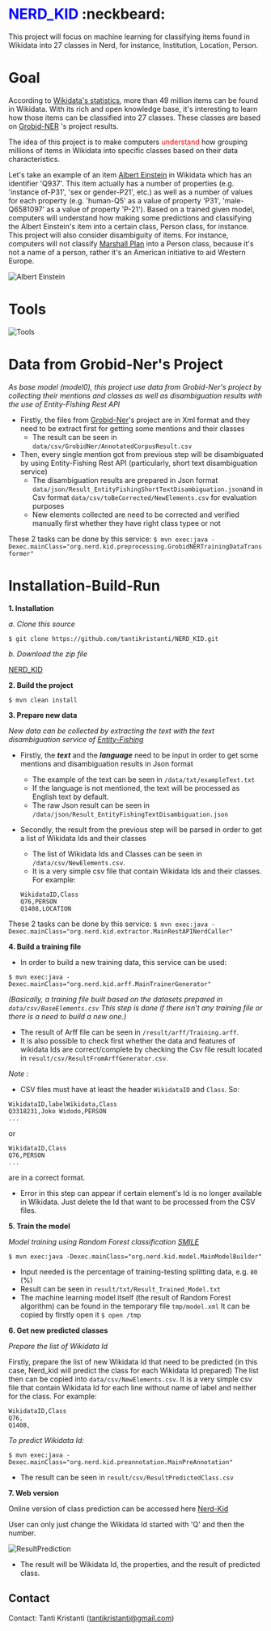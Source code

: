 # <font color="blue"> NERD_KID </font> :neckbeard:

This project will focus on machine learning for classifying items found in Wikidata into 27 classes in Nerd, for instance, Institution, Location, Person.

# Goal
According to [Wikidata's statistics](https://www.wikidata.org/wiki/Special:Statistics), more than 49 million items can be found in Wikidata. With its rich and open knowledge base, it's interesting to learn how those items can be classified into 27 classes. These classes are based on [Grobid-NER](http://grobid-ner.readthedocs.io/en/latest/class-and-senses/) 's project results.

The idea of this project is to make computers <font color="red"> understand </font> how grouping millions of items in Wikidata into specific classes based on their data characteristics.

Let's take an example of an item [Albert Einstein](https://www.wikidata.org/wiki/Q937) in Wikidata which has an identifier 'Q937'. This item actually has a number of properties (e.g. 'instance of-P31', 'sex or gender-P21', etc.) as well as a number of values for each property (e.g. 'human-Q5' as a value of property 'P31', 'male-Q6581097' as a value of property 'P-21'). Based on a trained given model, computers will understand how making some predictions and classifying the Albert Einstein's item into a certain class, Person class, for instance. This project will also consider disambiguity of items. For instance, computers will not classify [Marshall Plan](https://www.wikidata.org/wiki/Q4576) into a Person class, because it's not a name of a person, rather it's an American initiative to aid Western Europe. 

![Albert Einstein](pic/AlbertEinstein.jpg)

# Tools
![Tools](pic/Tools.jpg)

# Data from Grobid-Ner's Project

*As base model (model0), this project use data from Grobid-Ner's project by collecting their mentions and classes as well as disambiguation results with the use of Entity-Fishing Rest API*

- Firstly, the files from [Grobid-Ner](https://github.com/kermitt2/grobid-ner/tree/master/grobid-ner/resources/dataset/ner/corpus/xml/final)'s project are in Xml format and they need to be extract first for getting some mentions and their classes
    - The result can be seen in `data/csv/GrobidNer/AnnotatedCorpusResult.csv`
- Then, every single mention got from previous step will be disambiguated by using Entity-Fishing Rest API (particularly, short text disambiguation service)
    - The disambiguation results are prepared in Json format `data/json/Result_EntityFishingShortTextDisambiguation.json`and in Csv format `data/csv/toBeCorrected/NewElements.csv` for evaluation purposes
    - New elements collected are need to be corrected and verified manually first whether they have right class typee or not

These 2 tasks can be done by this service:
```$ mvn exec:java -Dexec.mainClass="org.nerd.kid.preprocessing.GrobidNERTrainingDataTransformer"```

# Installation-Build-Run
**1. Installation**

*a. Clone this source* 

```$ git clone https://github.com/tantikristanti/NERD_KID.git```

*b. Download the zip file*

[NERD_KID](https://github.com/tantikristanti/NERD_KID/archive/master.zip)

**2. Build the project**

```$ mvn clean install```

**3. Prepare new data**

*New data can be collected by extracting the text with the text disambiguation service of [Entity-Fishing](http://nerd.readthedocs.io/en/latest/restAPI.html)*
- Firstly, the ***text*** and the ***language*** need to be input in order to get some mentions and disambiguation results in Json format
    - The example of the text can be seen in `/data/txt/exampleText.txt`
    - If the language is not mentioned, the text will be processed as English text by default.
    - The raw Json result can be seen in `/data/json/Result_EntityFishingTextDisambiguation.json`
    
- Secondly, the result from the previous step will be parsed in order to get a list of Wikidata Ids and their classes
    - The list of Wikidata Ids and Classes can be seen in `/data/csv/NewElements.csv`. 
    - It is a very simple csv file that contain Wikidata Ids and their classes. For example:
    
    ```
    WikidataID,Class
    Q76,PERSON
    Q1408,LOCATION
    ```

These 2 tasks can be done by this service:
```$ mvn exec:java -Dexec.mainClass="org.nerd.kid.extractor.MainRestAPINerdCaller"```

**4. Build a training file**
- In order to build a new training data, this service can be used:

```$ mvn exec:java -Dexec.mainClass="org.nerd.kid.arff.MainTrainerGenerator"```

*(Basically, a training file built based on the datasets prepared in `data/csv/BaseElements.csv`
 This step is done if there isn't any training file or there is a need to build a new one.)*

- The result of Arff file can be seen in `/result/arff/Training.arff`.
- It is also possible to check first whether the data and features of wikidata Ids are correct/complete by checking the Csv file result located in `result/csv/ResultFromArffGenerator.csv`.


*Note :* 
- CSV files must have at least the header `WikidataID` and `Class`. So:

```
WikidataID,labelWikidata,Class
Q3318231,Joko Widodo,PERSON
...
```

or

```
WikidataID,Class
Q76,PERSON
...
```

are in a correct format.

- Error in this step can appear if certain element's Id is no longer available in Wikidata. 
 Just delete the Id that want to be processed from the CSV files.
  
**5. Train the model**

*Model training using Random Forest classification [SMILE](https://github.com/haifengl/smile/)*

```$ mvn exec:java -Dexec.mainClass="org.nerd.kid.model.MainModelBuilder"```

- Input needed is the percentage of training-testing splitting data, e.g. `80` (%)
- Result can be seen in `result/txt/Result_Trained_Model.txt`
- The machine learning model itself (the result of Random Forest algorithm) can be found in the temporary file `tmp/model.xml`
    It can be copied by firstly open it `$ open /tmp`

**6. Get new predicted classes**

*Prepare the list of Wikidata Id*

Firstly, prepare the list of new Wikidata Id that need to be predicted (in this case, Nerd_kid will predict the class for each Wikidata Id prepared)
The list then can be copied into `data/csv/NewElements.csv`.
It is a very simple csv file that contain Wikidata Id for each line without name of label and neither for the class. For example:

```
WikidataID,Class
Q76,
Q1408,
```

*To predict Wikidata Id:*


```$ mvn exec:java -Dexec.mainClass="org.nerd.kid.preannotation.MainPreAnnotation"```

- The result can be seen in `result/csv/ResultPredictedClass.csv`


**7. Web version**

Online version of class prediction can be accessed here [Nerd-Kid](http://nerd.huma-num.fr/kid/service/ner?id=Q1) 

User can only just change the Wikidata Id started with 'Q' and then the number.

![ResultPrediction](pic/ResultPredictionWeb.jpg)

- The result will be Wikidata Id, the properties, and the result of predicted class.

## Contact

Contact: Tanti Kristanti (<tantikristanti@gmail.com>)


